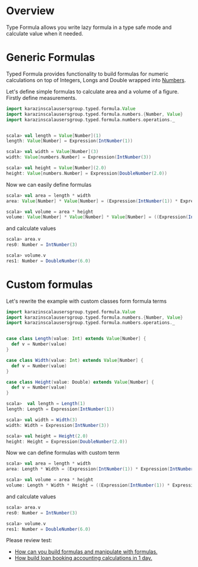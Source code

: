 # Overview

Type Formula allows you write lazy formula in a type safe mode and calculate value when it needed. 

# Generic Formulas
Typed Formula provides functionality to build formulas for numeric calculations on top of Integers, Longs and Double wrapped into [Numbers](https://github.com/IgorWolkov/typed-formula/blob/master/src/main/scala/karazinscalausersgroup/typed/formula/numbers/Number.scala).

Let's define simple formulas to calculate area and a volume of a figure.
Firstly define measurements.

```scala
import karazinscalausersgroup.typed.formula.Value
import karazinscalausersgroup.typed.formula.numbers.{Number, Value}
import karazinscalausersgroup.typed.formula.numbers.operations._


scala> val length = Value[Number](1)
length: Value[Number] = Expression(IntNumber(1))

scala> val width = Value[Number](3)
width: Value[numbers.Number] = Expression(IntNumber(3))

scala> val height = Value[Number](2.0)
height: Value[numbers.Number] = Expression(DoubleNumber(2.0))

```

Now we can easily define formulas

```scala
scala> val area = length * width
area: Value[Number] * Value[Number] = (Expression(IntNumber(1)) * Expression(IntNumber(3)))

scala> val volume = area * height
volume: Value[Number] * Value[Number] * Value[Number] = ((Expression(IntNumber(1)) * Expression(IntNumber(3))) * Expression(DoubleNumber(2.0)))
```

and calculate values 

```scala
scala> area.v
res0: Number = IntNumber(3)

scala> volume.v
res1: Number = DoubleNumber(6.0)

```

# Custom formulas
Let's rewrite the example with custom classes form formula terms

```scala
import karazinscalausersgroup.typed.formula.Value
import karazinscalausersgroup.typed.formula.numbers.{Number, Value}
import karazinscalausersgroup.typed.formula.numbers.operations._


case class Length(value: Int) extends Value[Number] {
  def v = Number(value)
}

case class Width(value: Int) extends Value[Number] {
  def v = Number(value)
}

case class Height(value: Double) extends Value[Number] {
  def v = Number(value)
}

scala>  val length = Length(1)
length: Length = Expression(IntNumber(1))

scala> val width = Width(3)
width: Width = Expression(IntNumber(3))

scala> val height = Height(2.0)
height: Height = Expression(DoubleNumber(2.0))

```

Now we can define formulas with custom term
```scala
scala> val area = length * width
area: Length * Width = (Expression(IntNumber(1)) * Expression(IntNumber(3)))

scala> val volume = area * height
volume: Length * Width * Height = ((Expression(IntNumber(1)) * Expression(IntNumber(3))) * Expression(DoubleNumber(2.0)))

```

and calculate values 

```scala
scala> area.v
res0: Number = IntNumber(3)

scala> volume.v
res1: Number = DoubleNumber(6.0)

```


Please review test:
* [How can you build formulas and manipulate with formulas.](https://github.com/IgorWolkov/typed-formula/blob/master/src/test/scala/karazinscalausersgroup/typed/formula/numbers/OperationsSpecification.scala)
* [How build loan booking accounting calculations in 1 day.](https://github.com/IgorWolkov/typed-formula/blob/master/src/test/scala/karazinscalausersgroup/typed/formula/numbers/entities/CoveringSpecification.scala)